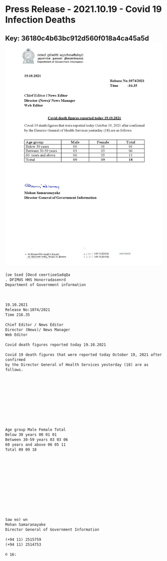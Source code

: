 # Press Release - 2021.10.19 - Covid 19 Infection Deaths 
Key: 36180c4b63bc912d560f018a4ca45a5d 
![img](img/36180c4b63bc912d560f018a4ca45a5d.jpg)
---
```
[oe Ssed [Oecd ceertioeSadqQa
. DFIMUS HHS Honorradasenrd
Department of Government information

 

19.10.2021
Release No:1074/2021
Time 216.35

Chief Editor / News Editor
Director (News)/ News Manager
Web Editor

Covid death figures reported today 19.10.2021

Covid 19 death figures that were reported today October 19, 2021 after confirmed
by the Director General of Health Services yesterday (18) are as follows.

 

 

 

 

 

Age group Male Female Total
Below 30 years 00 01 01
Between 30-59 years 03 03 06
60 years and above 06 05 11
Total 09 09 18

 

 

 

 

 

 

Saw eo) wn
Mohan Samaranayake
Director General of Government Information

(+94 11) 2515759
(+94 11) 2514753

© 16:

 

```
